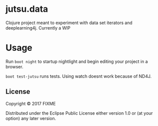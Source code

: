# jutsu.data

Clojure project meant to experiment with data set iterators and deeplearning4j. Currently a WIP

# Usage

Run `boot night` to startup nightlight and begin editing your project in a browser.

`boot test-jutsu` runs tests. Using watch doesnt work because of ND4J.

## License

Copyright © 2017 FIXME

Distributed under the Eclipse Public License either version 1.0 or (at
your option) any later version.
